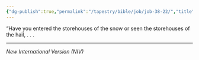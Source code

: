 ```yaml
---
{"dg-publish":true,"permalink":"/tapestry/bible/job/job-38-22/","title":"Job 38:22","hide":true,"tags":["bible-verse","bible-verse"],"dgHomeLink":true,"dgShowLocalGraph":true,"dgEnableSearch":true}
---
```



“Have you entered the storehouses of the snow or seen the storehouses of the hail, . . . 

---
*New International Version (NIV)*